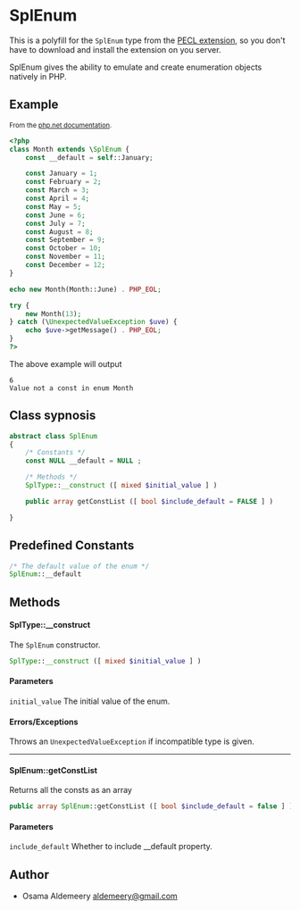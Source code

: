 # SplEnum

This is a polyfill for the `SplEnum` type from the [PECL extension](http://pecl.php.net/package/SPL_Types), so you don't have
to download and install the extension on you server.

SplEnum gives the ability to emulate and create enumeration objects natively in PHP.

## Example
<small>From the [php.net documentation](http://php.net/manual/en/class.splenum.php#splenum.examples).</small>

```php
<?php
class Month extends \SplEnum {
    const __default = self::January;

    const January = 1;
    const February = 2;
    const March = 3;
    const April = 4;
    const May = 5;
    const June = 6;
    const July = 7;
    const August = 8;
    const September = 9;
    const October = 10;
    const November = 11;
    const December = 12;
}

echo new Month(Month::June) . PHP_EOL;

try {
    new Month(13);
} catch (\UnexpectedValueException $uve) {
    echo $uve->getMessage() . PHP_EOL;
}
?>
```
The above example will output
```
6
Value not a const in enum Month
```

## Class sypnosis

```php
abstract class SplEnum
{
    /* Constants */
    const NULL __default = NULL ;

    /* Methods */
    SplType::__construct ([ mixed $initial_value ] )

    public array getConstList ([ bool $include_default = FALSE ] )

}
```

## Predefined Constants
```php
/* The default value of the enum */
SplEnum::__default
```

## Methods

#### SplType::\_\_construct
The `SplEnum` constructor.
```php
SplType::__construct ([ mixed $initial_value ] )
```

#### Parameters
`initial_value`
The initial value of the enum.

#### Errors/Exceptions
Throws an `UnexpectedValueException` if incompatible type is given.

---

#### SplEnum::getConstList
Returns all the consts as an array
```php
public array SplEnum::getConstList ([ bool $include_default = false ] )
```
#### Parameters
`include_default`
Whether to include \_\_default property.

## Author
 - Osama Aldemeery <aldemeery@gmail.com>
